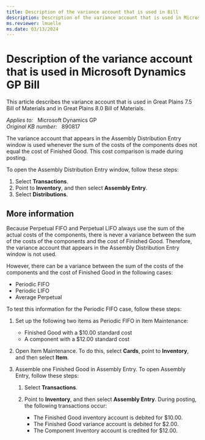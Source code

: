```yaml
---
title: Description of the variance account that is used in Bill
description: Description of the variance account that is used in Microsoft Dynamics GP Bill.
ms.reviewer: lmuelle
ms.date: 03/13/2024
---
```

# Description of the variance account that is used in Microsoft Dynamics GP Bill

This article describes the variance account that is used in Great Plains 7.5 Bill of Materials and in Great Plains 8.0 Bill of Materials.

_Applies to:_ &nbsp; Microsoft Dynamics GP  
_Original KB number:_ &nbsp; 890817

The variance account that appears in the Assembly Distribution Entry window is used whenever the sum of the costs of the components does not equal the cost of Finished Good. This cost comparison is made during posting.

To open the Assembly Distribution Entry window, follow these steps:

1. Select **Transactions**.
2. Point to **Inventory**, and then select **Assembly Entry**.
3. Select **Distributions**.

## More information

Because Perpetual FIFO and Perpetual LIFO always use the sum of the actual costs of the components, there is never a variance between the sum of the costs of the components and the cost of Finished Good. Therefore, the variance account that appears in the Assembly Distribution Entry window is not used.

However, there can be a variance between the sum of the costs of the components and the cost of Finished Good in the following cases:

- Periodic FIFO
- Periodic LIFO
- Average Perpetual

To test this information for the Periodic FIFO case, follow these steps:

1. Set up the following two items as Periodic FIFO in Item Maintenance:

   - Finished Good with a $10.00 standard cost
   - A component with a $12.00 standard cost
2. Open Item Maintenance. To do this, select **Cards**, point to **Inventory**, and then select **Item**.
3. Assemble one Finished Good in Assembly Entry. To open Assembly Entry, follow these steps:

   1. Select **Transactions**.

   2. Point to **Inventory**, and then select **Assembly Entry**. During posting, the following transactions occur:

      - The Finished Good inventory account is debited for $10.00.
      - The Finished Good variance account is debited for $2.00.
      - The Component Inventory account is credited for $12.00.
